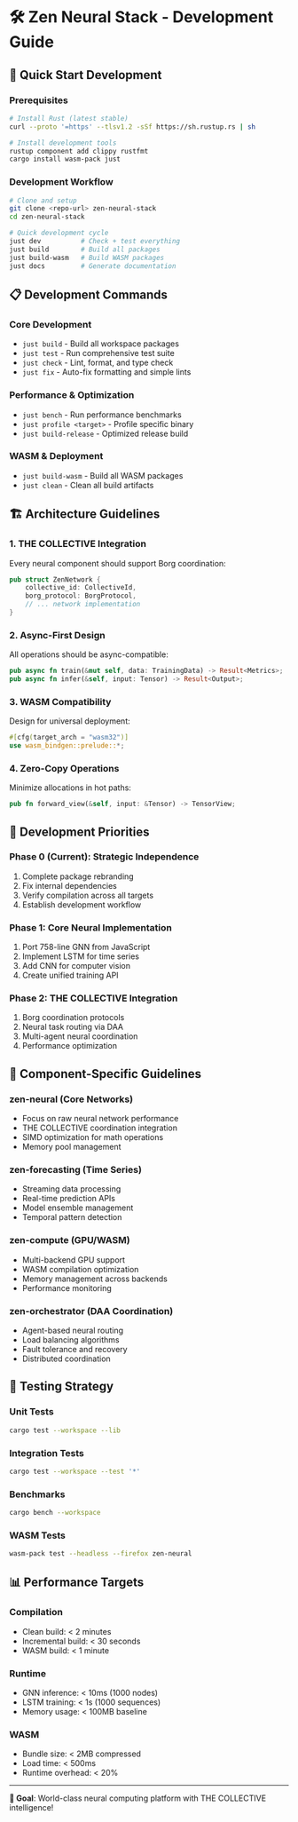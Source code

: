 # 🛠️ Zen Neural Stack - Development Guide

## 🚀 **Quick Start Development**

### **Prerequisites**
```bash
# Install Rust (latest stable)
curl --proto '=https' --tlsv1.2 -sSf https://sh.rustup.rs | sh

# Install development tools
rustup component add clippy rustfmt
cargo install wasm-pack just
```

### **Development Workflow**
```bash
# Clone and setup
git clone <repo-url> zen-neural-stack
cd zen-neural-stack

# Quick development cycle
just dev          # Check + test everything
just build        # Build all packages  
just build-wasm   # Build WASM packages
just docs         # Generate documentation
```

## 📋 **Development Commands**

### **Core Development**
- `just build` - Build all workspace packages
- `just test` - Run comprehensive test suite
- `just check` - Lint, format, and type check
- `just fix` - Auto-fix formatting and simple lints

### **Performance & Optimization**
- `just bench` - Run performance benchmarks
- `just profile <target>` - Profile specific binary
- `just build-release` - Optimized release build

### **WASM & Deployment**
- `just build-wasm` - Build all WASM packages
- `just clean` - Clean all build artifacts

## 🏗️ **Architecture Guidelines**

### **1. THE COLLECTIVE Integration**
Every neural component should support Borg coordination:
```rust
pub struct ZenNetwork {
    collective_id: CollectiveId,
    borg_protocol: BorgProtocol,
    // ... network implementation
}
```

### **2. Async-First Design**
All operations should be async-compatible:
```rust
pub async fn train(&mut self, data: TrainingData) -> Result<Metrics>;
pub async fn infer(&self, input: Tensor) -> Result<Output>;
```

### **3. WASM Compatibility** 
Design for universal deployment:
```rust
#[cfg(target_arch = "wasm32")]
use wasm_bindgen::prelude::*;
```

### **4. Zero-Copy Operations**
Minimize allocations in hot paths:
```rust
pub fn forward_view(&self, input: &Tensor) -> TensorView;
```

## 🎯 **Development Priorities**

### **Phase 0 (Current): Strategic Independence**
1. Complete package rebranding
2. Fix internal dependencies  
3. Verify compilation across all targets
4. Establish development workflow

### **Phase 1: Core Neural Implementation**
1. Port 758-line GNN from JavaScript
2. Implement LSTM for time series
3. Add CNN for computer vision
4. Create unified training API

### **Phase 2: THE COLLECTIVE Integration**
1. Borg coordination protocols
2. Neural task routing via DAA
3. Multi-agent neural coordination
4. Performance optimization

## 🔧 **Component-Specific Guidelines**

### **zen-neural (Core Networks)**
- Focus on raw neural network performance
- THE COLLECTIVE coordination integration
- SIMD optimization for math operations
- Memory pool management

### **zen-forecasting (Time Series)**
- Streaming data processing
- Real-time prediction APIs
- Model ensemble management
- Temporal pattern detection

### **zen-compute (GPU/WASM)**
- Multi-backend GPU support
- WASM compilation optimization
- Memory management across backends
- Performance monitoring

### **zen-orchestrator (DAA Coordination)**
- Agent-based neural routing
- Load balancing algorithms
- Fault tolerance and recovery
- Distributed coordination

## 🧪 **Testing Strategy**

### **Unit Tests**
```bash
cargo test --workspace --lib
```

### **Integration Tests**
```bash  
cargo test --workspace --test '*'
```

### **Benchmarks**
```bash
cargo bench --workspace
```

### **WASM Tests**
```bash
wasm-pack test --headless --firefox zen-neural
```

## 📊 **Performance Targets**

### **Compilation**
- Clean build: < 2 minutes
- Incremental build: < 30 seconds
- WASM build: < 1 minute

### **Runtime**
- GNN inference: < 10ms (1000 nodes)
- LSTM training: < 1s (1000 sequences)
- Memory usage: < 100MB baseline

### **WASM**
- Bundle size: < 2MB compressed
- Load time: < 500ms
- Runtime overhead: < 20%

---

**🎯 Goal**: World-class neural computing platform with THE COLLECTIVE intelligence!